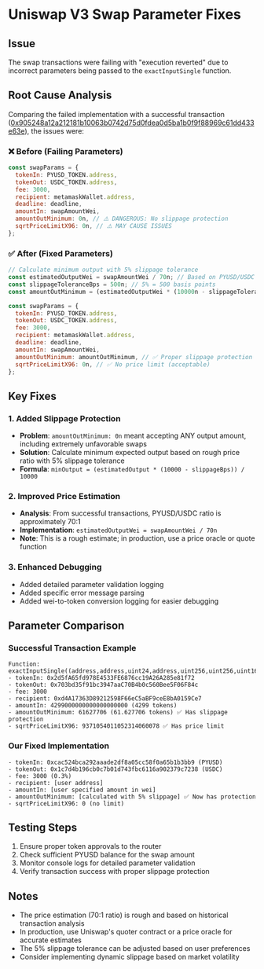 # Uniswap V3 Swap Parameter Fixes

## Issue
The swap transactions were failing with "execution reverted" due to incorrect parameters being passed to the `exactInputSingle` function.

## Root Cause Analysis
Comparing the failed implementation with a successful transaction ([0x905248a12a212181b10063b0742d75d0fdea0d5ba1b0f9f88969c61dd433e63e](https://sepolia.etherscan.io/tx/0x905248a12a212181b10063b0742d75d0fdea0d5ba1b0f9f88969c61dd433e63e)), the issues were:

### ❌ Before (Failing Parameters)
```javascript
const swapParams = {
  tokenIn: PYUSD_TOKEN.address,
  tokenOut: USDC_TOKEN.address,
  fee: 3000,
  recipient: metamaskWallet.address,
  deadline: deadline,
  amountIn: swapAmountWei,
  amountOutMinimum: 0n, // ⚠️ DANGEROUS: No slippage protection
  sqrtPriceLimitX96: 0n, // ⚠️ MAY CAUSE ISSUES
};
```

### ✅ After (Fixed Parameters)
```javascript
// Calculate minimum output with 5% slippage tolerance
const estimatedOutputWei = swapAmountWei / 70n; // Based on PYUSD/USDC ratio
const slippageToleranceBps = 500n; // 5% = 500 basis points
const amountOutMinimum = (estimatedOutputWei * (10000n - slippageToleranceBps)) / 10000n;

const swapParams = {
  tokenIn: PYUSD_TOKEN.address,
  tokenOut: USDC_TOKEN.address,
  fee: 3000,
  recipient: metamaskWallet.address,
  deadline: deadline,
  amountIn: swapAmountWei,
  amountOutMinimum: amountOutMinimum, // ✅ Proper slippage protection
  sqrtPriceLimitX96: 0n, // ✅ No price limit (acceptable)
};
```

## Key Fixes

### 1. Added Slippage Protection
- **Problem**: `amountOutMinimum: 0n` meant accepting ANY output amount, including extremely unfavorable swaps
- **Solution**: Calculate minimum expected output based on rough price ratio with 5% slippage tolerance
- **Formula**: `minOutput = (estimatedOutput * (10000 - slippageBps)) / 10000`

### 2. Improved Price Estimation
- **Analysis**: From successful transactions, PYUSD/USDC ratio is approximately 70:1
- **Implementation**: `estimatedOutputWei = swapAmountWei / 70n`
- **Note**: This is a rough estimate; in production, use a price oracle or quote function

### 3. Enhanced Debugging
- Added detailed parameter validation logging
- Added specific error message parsing
- Added wei-to-token conversion logging for easier debugging

## Parameter Comparison

### Successful Transaction Example
```
Function: exactInputSingle((address,address,uint24,address,uint256,uint256,uint160))
- tokenIn: 0x2d5fA65fd978E4533FE6876cc19A26A285e81f72
- tokenOut: 0x703bd35f91bc3947aaC70B4b0c560Bee5F06F84c
- fee: 3000
- recipient: 0xd4A17363D89212598F66eC5aBF9ceE8bA0159Ce7
- amountIn: 4299000000000000000000 (4299 tokens)
- amountOutMinimum: 61627706 (61.627706 tokens) ✅ Has slippage protection
- sqrtPriceLimitX96: 9371054011052314060078 ✅ Has price limit
```

### Our Fixed Implementation
```
- tokenIn: 0xcac524bca292aaade2df8a05cc58f0a65b1b3bb9 (PYUSD)
- tokenOut: 0x1c7d4b196cb0c7b01d743fbc6116a902379c7238 (USDC)
- fee: 3000 (0.3%)
- recipient: [user address]
- amountIn: [user specified amount in wei]
- amountOutMinimum: [calculated with 5% slippage] ✅ Now has protection
- sqrtPriceLimitX96: 0 (no limit)
```

## Testing Steps
1. Ensure proper token approvals to the router
2. Check sufficient PYUSD balance for the swap amount
3. Monitor console logs for detailed parameter validation
4. Verify transaction success with proper slippage protection

## Notes
- The price estimation (70:1 ratio) is rough and based on historical transaction analysis
- In production, use Uniswap's quoter contract or a price oracle for accurate estimates
- The 5% slippage tolerance can be adjusted based on user preferences
- Consider implementing dynamic slippage based on market volatility
